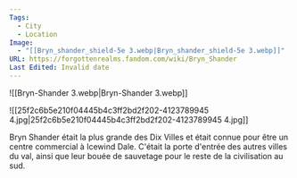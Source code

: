 ```yaml
---
Tags:
  - City
  - Location
Image:
  - "[[Bryn_shander_shield-5e 3.webp|Bryn_shander_shield-5e 3.webp]]"
URL: https://forgottenrealms.fandom.com/wiki/Bryn_Shander
Last Edited: Invalid date
---
```

![[Bryn-Shander 3.webp|Bryn-Shander 3.webp]]

![[25f2c6b5e210f04445b4c3ff2bd2f202-4123789945 4.jpg|25f2c6b5e210f04445b4c3ff2bd2f202-4123789945 4.jpg]]

Bryn Shander était la plus grande des Dix Villes et était connue pour être un centre commercial à Icewind Dale. C'était la porte d'entrée des autres villes du val, ainsi que leur bouée de sauvetage pour le reste de la civilisation au sud.